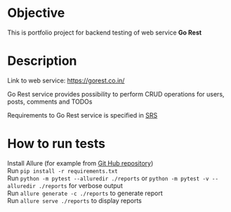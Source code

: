 # Objective

This is portfolio project for backend testing of web service **Go Rest**

# Description

Link to web service: https://gorest.co.in/

Go Rest service provides possibility to perform CRUD operations for users, posts, comments and TODOs

Requirements to Go Rest service is specified in [SRS](SRS.md)

# How to run tests
Install Allure (for example from [Git Hub repository](https://github.com/allure-framework/allure2/releases))   
Run `pip install -r requirements.txt`  
Run `python -m pytest --alluredir ./reports` or `python -m pytest -v --alluredir ./reports` for verbose output  
Run `allure generate -c ./reports` to generate report    
Run `allure serve ./reports` to display reports  